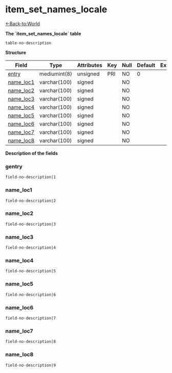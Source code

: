 # item\_set\_names\_locale

[<-Back-to:World](database-world.md)

**The \`item\_set\_names\_locale\` table**

`table-no-description`

**Structure**

| Field          | Type         | Attributes | Key | Null | Default | Extra | Comment |
|----------------|--------------|------------|-----|------|---------|-------|---------|
| [entry][1]     | mediumint(8) | unsigned   | PRI | NO   | 0       |       |         |
| [name_loc1][2] | varchar(100) | signed     |     | NO   |         |       |         |
| [name_loc2][3] | varchar(100) | signed     |     | NO   |         |       |         |
| [name_loc3][4] | varchar(100) | signed     |     | NO   |         |       |         |
| [name_loc4][5] | varchar(100) | signed     |     | NO   |         |       |         |
| [name_loc5][6] | varchar(100) | signed     |     | NO   |         |       |         |
| [name_loc6][7] | varchar(100) | signed     |     | NO   |         |       |         |
| [name_loc7][8] | varchar(100) | signed     |     | NO   |         |       |         |
| [name_loc8][9] | varchar(100) | signed     |     | NO   |         |       |         |

[1]: #entry
[2]: #name_loc1
[3]: #name_loc2
[4]: #name_loc3
[5]: #name_loc4
[6]: #name_loc5
[7]: #name_loc6
[8]: #name_loc7
[9]: #name_loc8

**Description of the fields**

### gentry

`field-no-description|1`

### name\_loc1

`field-no-description|2`

### name\_loc2

`field-no-description|3`

### name\_loc3

`field-no-description|4`

### name\_loc4

`field-no-description|5`

### name\_loc5

`field-no-description|6`

### name\_loc6

`field-no-description|7`

### name\_loc7

`field-no-description|8`

### name\_loc8

`field-no-description|9`
